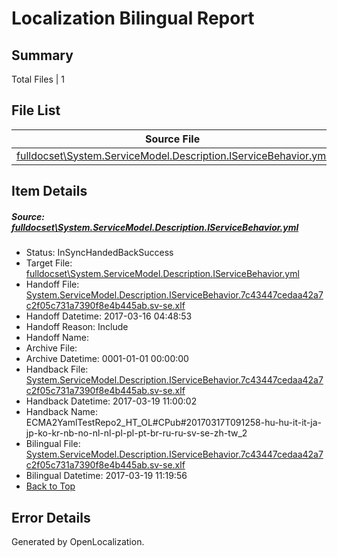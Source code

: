 # <a name='report-top'></a> Localization Bilingual Report

## Summary
 Total Files | 1

## File List
 Source File | Status | Details 
 ----------- | ------ | ------- 
 [fulldocset\System.ServiceModel.Description.IServiceBehavior.yml](https://github.com/OpenLocalizationTestOrg/ECMA2YamlTestRepo2/blob/9a577bbd8ead778fd4723fbdbce691e69b3b14d4/fulldocset/System.ServiceModel.Description.IServiceBehavior.yml) | InSyncHandedBackSuccess | [Details](#6e0b6524294d5fb1d1c7e485cb60f7c41aeefaa580595)

## Item Details
##### <a name='6e0b6524294d5fb1d1c7e485cb60f7c41aeefaa580595'></a> Source: [fulldocset\System.ServiceModel.Description.IServiceBehavior.yml](https://github.com/OpenLocalizationTestOrg/ECMA2YamlTestRepo2/blob/9a577bbd8ead778fd4723fbdbce691e69b3b14d4/fulldocset/System.ServiceModel.Description.IServiceBehavior.yml)
* Status: InSyncHandedBackSuccess
* Target File: [fulldocset\System.ServiceModel.Description.IServiceBehavior.yml](https://github.com/OpenLocalizationTestOrg/ECMA2YamlTestRepo2.sv-se/blob/54528887a1a5e177a8ba56aa55ed4b262b66935d/fulldocset/System.ServiceModel.Description.IServiceBehavior.yml)
* Handoff File: [System.ServiceModel.Description.IServiceBehavior.7c43447cedaa42a7c2f05c731a7390f8e4b445ab.sv-se.xlf](https://github.com/OpenLocalizationTestOrg/ECMA2YamlTestRepo2.handoff/blob/781482d297b8b1d38838677f99034b1318de6629/ol-handoff/OpenLocalizationTestOrg/ECMA2YamlTestRepo2.sv-se/master/fulldocset/System.ServiceModel.Description.IServiceBehavior.7c43447cedaa42a7c2f05c731a7390f8e4b445ab.sv-se.xlf)
* Handoff Datetime: 2017-03-16 04:48:53
* Handoff Reason: Include
* Handoff Name: 
* Archive File: 
* Archive Datetime: 0001-01-01 00:00:00
* Handback File: [System.ServiceModel.Description.IServiceBehavior.7c43447cedaa42a7c2f05c731a7390f8e4b445ab.sv-se.xlf](https://github.com/OpenLocalizationTestOrg/ECMA2YamlTestRepo2.handback/blob/d3af70f770a4fbefc5eb2aaac7abad1c28643d95/ol-handback/OpenLocalizationTestOrg/ECMA2YamlTestRepo2.sv-se/master/fulldocset/System.ServiceModel.Description.IServiceBehavior.7c43447cedaa42a7c2f05c731a7390f8e4b445ab.sv-se.xlf)
* Handback Datetime: 2017-03-19 11:00:02
* Handback Name: ECMA2YamlTestRepo2_HT_OL#CPub#20170317T091258-hu-hu-it-it-ja-jp-ko-kr-nb-no-nl-nl-pl-pl-pt-br-ru-ru-sv-se-zh-tw_2
* Bilingual File: [System.ServiceModel.Description.IServiceBehavior.7c43447cedaa42a7c2f05c731a7390f8e4b445ab.sv-se.xlf](https://github.com/OpenLocalizationTestOrg/ECMA2YamlTestRepo2.handback/blob/d3af70f770a4fbefc5eb2aaac7abad1c28643d95/ol-handback/OpenLocalizationTestOrg/ECMA2YamlTestRepo2.sv-se/master/fulldocset/System.ServiceModel.Description.IServiceBehavior.7c43447cedaa42a7c2f05c731a7390f8e4b445ab.sv-se.xlf)
* Bilingual Datetime: 2017-03-19 11:19:56
* [Back to Top](#report-top)


## Error Details

Generated by OpenLocalization.
